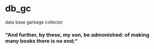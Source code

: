 # db_gc
data base garbage collector

### "And further, by these, my son, be admonished: of making many books there is no end;"
